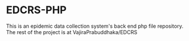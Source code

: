 # EDCRS-PHP
This is an epidemic data collection system's back end php file repository. 
The rest of the project is at VajiraPrabuddhaka/EDCRS
